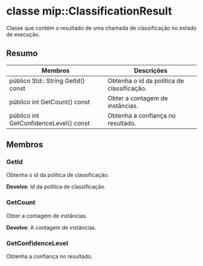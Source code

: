 # <a name="class-mipclassificationresult"></a>classe mip::ClassificationResult 
Classe que contém o resultado de uma chamada de classificação no estado de execução.
  
## <a name="summary"></a>Resumo
 Membros                        | Descrições                                
--------------------------------|---------------------------------------------
 público Std:: String GetId() const  |  Obtenha o id da política de classificação.
 público int GetCount() const  |  Obter a contagem de instâncias.
 público int GetConfidenceLevel() const  |  Obtenha a confiança no resultado.
  
## <a name="members"></a>Membros
  
### <a name="getid"></a>GetId
Obtenha o id da política de classificação.

  
**Devolve**: Id da política de classificação.
  
### <a name="getcount"></a>GetCount
Obter a contagem de instâncias.

  
**Devolve**: A contagem de instâncias.
  
### <a name="getconfidencelevel"></a>GetConfidenceLevel
Obtenha a confiança no resultado.